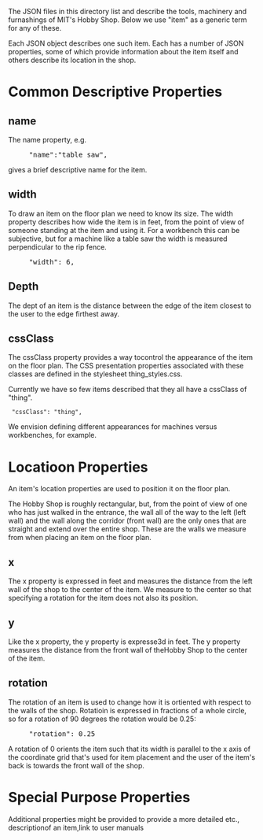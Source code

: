 The JSON files in this directory list and describe the tools,
machinery and furnashings of MIT's Hobby Shop.  Below we use "item" as
a generic term for any of these.

Each JSON object describes one such item. Each has a number of JSON
properties, some of which provide information about the item itself
and others describe its location in the shop.


# Common Descriptive Properties

## name

The name property, e.g.

<pre>
     "name":"table saw",
</pre>

gives a brief descriptive name for the item.


## width

To draw an item on the floor plan we need to know its size.  The width
property describes how wide the item is in feet, from the point of
view of someone standing at the item and using it.  For a workbench
this can be subjective, but for a machine like a table saw the width
is measured perpendicular to the rip fence.

<pre>
     "width": 6,
</pre>

## Depth

The dept of an item is the distance between the edge of the item
closest to the user to the edge firthest away.


## cssClass

The cssClass property provides a way tocontrol the appearance of the
item on the floor plan.  The CSS presentation properties associated
with these classes are defined in the stylesheet thing_styles.css.

Currently we have so few items described that they all have a cssClass
of "thing".

     "cssClass": "thing",

We envision defining different appearances for machines versus
workbenches, for example.


# Locatioon Properties

An item's location properties are used to position it on the floor plan.

The Hobby Shop is roughly rectangular, but, from the point of view of
one who has just walked in the entrance, the wall all of the way to
the left (left wall) and the wall along the corridor (front wall) are
the only ones that are straight and extend over the entire shop.
These are the walls we measure from when placing an item on the floor
plan.


## x

The x property is expressed in feet and measures the distance from the
left wall of the shop to the center of the item.  We measure to the
center so that specifying a rotation for the item does not also its
position.


## y

Like the x property, the y property is expresse3d in feet.  The y
property measures the distance from the front wall of theHobby Shop to
the center of the item.


## rotation

The rotation of an item is used to change how it is ortiented with
respect to the walls of the shop.  Rotatioin is expressed in fractions
of a whole circle, so for a rotation of 90 degrees the rotation would
be 0.25:

<pre>
     "rotation": 0.25
</pre>

A rotation of 0 orients the item such that its width is parallel to
the x axis of the coordinate grid that's used for item placement and
the user of the item's back is towards the front wall of the shop.


# Special Purpose Properties

Additional properties might be provided to provide a more detailed etc.,
descriptionof an item,link to user manuals
